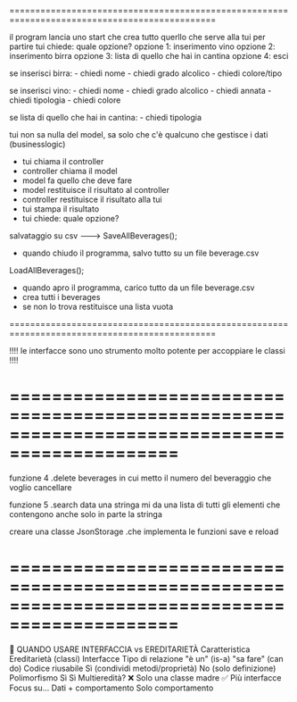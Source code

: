 ﻿==============================================================================================

il program lancia uno start che crea tutto querllo che serve alla tui per partire
tui chiede: quale opzione?
opzione 1: inserimento vino
opzione 2: inserimento birra
opzione 3: lista di quello che hai in cantina
opzione 4: esci

se inserisci birra:
	- chiedi nome
	- chiedi grado alcolico
	- chiedi colore/tipo

se inserisci vino:
	- chiedi nome
	- chiedi grado alcolico
	- chiedi annata
	- chiedi tipologia
	- chiedi colore

se lista di quello che hai in cantina:
 	- chiedi tipologia

tui non sa nulla del model, sa solo che c'è qualcuno che gestisce i dati (businesslogic)
- tui chiama il controller
- controller chiama il model
- model fa quello che deve fare
- model restituisce il risultato al controller
- controller restituisce il risultato alla tui
- tui stampa il risultato
- tui chiede: quale opzione?

salvataggio su csv ---> SaveAllBeverages();
- quando chiudo il programma, salvo tutto su un file beverage.csv

LoadAllBeverages(); 
- quando apro il programma, carico tutto da un file beverage.csv
- crea tutti i beverages
- se non lo trova restituisce una lista vuota

==============================================================================================

!!!! le interfacce sono uno strumento molto potente per accoppiare le classi !!!!

==============================================================================================
==============================================================================================


funzione 4
.delete beverages in cui metto il numero del beveraggio che voglio cancellare

funzione 5
.search data una stringa mi da una lista di tutti gli elementi che contengono anche solo in parte la stringa

creare una classe JsonStorage
.che implementa le funzioni save e reload

==============================================================================================
==============================================================================================


🧠 QUANDO USARE INTERFACCIA vs EREDITARIETÀ
Caratteristica			Ereditarietà (classi)				Interfacce
Tipo di relazione		"è un" (is-a)						"sa fare" (can do)
Codice riusabile		Sì (condividi metodi/proprietà)		No (solo definizione)
Polimorfismo			Sì									Sì
Multieredità?			❌ Solo una classe madre			✅ Più interfacce
Focus su...				Dati + comportamento				Solo comportamento
